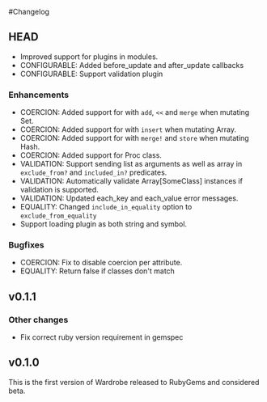 #Changelog

## HEAD
* Improved support for plugins in modules.
* CONFIGURABLE: Added before_update and after_update callbacks
* CONFIGURABLE: Support validation plugin

### Enhancements

* COERCION: Added support for with `add`, `<<` and `merge` when mutating Set.
* COERCION: Added support for with `insert` when mutating Array.
* COERCION: Added support for with `merge!` and `store` when mutating Hash.
* COERCION: Added support for Proc class.
* VALIDATION: Support sending list as arguments as well as array in
  `exclude_from?` and `included_in?` predicates.
* VALIDATION: Automatically validate Array[SomeClass] instances if validation
  is supported.
* VALIDATION: Updated each_key and each_value error messages.
* EQUALITY: Changed `include_in_equality` option to  `exclude_from_equality`
* Support loading plugin as both string and symbol.

### Bugfixes

* COERCION: Fix to disable coercion per attribute.
* EQUALITY: Return false if classes don't match

## v0.1.1

### Other changes

* Fix correct ruby version requirement in gemspec

## v0.1.0

This is the first version of Wardrobe released to RubyGems and considered beta.
